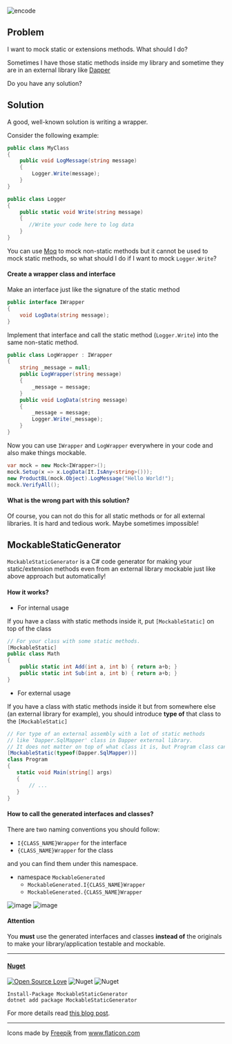 ![encode](https://user-images.githubusercontent.com/8418700/140723471-a3529ea9-db8f-465e-9eaa-64e16fbb950f.png)

## Problem

I want to mock static or extensions methods. What should I do?

Sometimes I have those static methods inside my library and sometime they are in an external library like [Dapper](https://github.com/DapperLib/Dapper)

Do you have any solution?

## Solution

A good, well-known solution is writing a wrapper.

Consider the following example:

```cs
public class MyClass
{
    public void LogMessage(string message)
    {
        Logger.Write(message);
    }
}

public class Logger
{
    public static void Write(string message)
    {
       //Write your code here to log data
    }
}
```

You can use [Moq](https://github.com/moq/moq4) to mock non-static methods but it cannot be used to mock static methods, so what should I do if I want to mock `Logger.Write`?

#### Create a wrapper class and interface

Make an interface just like the signature of the static method

```cs
public interface IWrapper
{
    void LogData(string message);
}
```

Implement that interface and call the static method (`Logger.Write`) into the same non-static method.

```cs
public class LogWrapper : IWrapper
{
    string _message = null;
    public LogWrapper(string message)
    {
        _message = message;
    }
    public void LogData(string message)
    {
        _message = message;
        Logger.Write(_message);
    }
}
```

Now you can use `IWrapper` and `LogWrapper` everywhere in your code and also make things mockable.

```cs
var mock = new Mock<IWrapper>();
mock.Setup(x => x.LogData(It.IsAny<string>()));
new ProductBL(mock.Object).LogMessage("Hello World!");
mock.VerifyAll();
```

#### What is the wrong part with this solution?

Of course, you can not do this for all static methods or for all external libraries. It is hard and tedious work. Maybe sometimes impossible!

## MockableStaticGenerator

`MockableStaticGenerator` is a C# code generator for making your static/extension methods even from an external library mockable just like above approach but automatically!

#### How it works?

* For internal usage

If you have a class with static methods inside it, put `[MockableStatic]` on top of the class

```cs
// For your class with some static methods.
[MockableStatic]
public class Math
{
    public static int Add(int a, int b) { return a+b; }
    public static int Sub(int a, int b) { return a+b; }
}
```

* For external usage

If you have a class with static methods inside it but from somewhere else (an external library for example), you should introduce **type of** that class to the `[MockableStatic]`
 
 ```cs
 // For type of an external assembly with a lot of static methods
 // like 'Dapper.SqlMapper' class in Dapper external library.
 // It does not matter on top of what class it is, but Program class can be appropriate.
[MockableStatic(typeof(Dapper.SqlMapper))]
class Program
{
    static void Main(string[] args)
    {
        // ...
    }
}
 ```
 
#### How to call the generated interfaces and classes?

There are two naming conventions you should follow:

* `I{CLASS_NAME}Wrapper` for the interface
* `{CLASS_NAME}Wrapper` for the class

and you can find them under this namespace.

* namespace `MockableGenerated`
    * `MockableGenerated.I{CLASS_NAME}Wrapper`
    * `MockableGenerated.{CLASS_NAME}Wrapper`


![image](https://user-images.githubusercontent.com/8418700/108617117-04539600-7429-11eb-804a-7c6e3241a799.png)
![image](https://user-images.githubusercontent.com/8418700/108617134-1a615680-7429-11eb-9de0-b49006a50b6f.png)

#### Attention

You **must** use the generated interfaces and classes **instead of** the originals to make your library/application testable and mockable.

<hr/>

#### [Nuget](https://www.nuget.org/packages/MockableStaticGenerator)

[![Open Source Love](https://badges.frapsoft.com/os/mit/mit.svg?v=102)](https://opensource.org/licenses/MIT)
![Nuget](https://img.shields.io/nuget/v/MockableStaticGenerator)
![Nuget](https://img.shields.io/nuget/dt/MockableStaticGenerator)

```
Install-Package MockableStaticGenerator
dotnet add package MockableStaticGenerator
```

For more details read [this blog post](https://hamedfathi.me/the-dotnet-world-csharp-source-generator/).

<hr/>

<div>Icons made by <a href="https://www.freepik.com" title="Freepik">Freepik</a> from <a href="https://www.flaticon.com/" title="Flaticon">www.flaticon.com</a></div>
